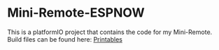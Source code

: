 # Mini-Remote-ESPNOW
This is a platformIO project that contains the code for my Mini-Remote. Build files can be found here: [Printables](https://www.printables.com/model/797800-qt-py-esp32-s2-mini-remote)